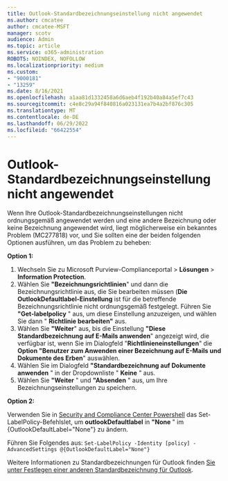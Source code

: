 ```yaml
---
title: Outlook-Standardbezeichnungseinstellung nicht angewendet
ms.author: cmcatee
author: cmcatee-MSFT
manager: scotv
audience: Admin
ms.topic: article
ms.service: o365-administration
ROBOTS: NOINDEX, NOFOLLOW
ms.localizationpriority: medium
ms.custom:
- "9000181"
- "13259"
ms.date: 8/16/2021
ms.openlocfilehash: a1aa81d1332458a6d6aeb4f192b40a84a5ef7c43
ms.sourcegitcommit: c4e8c29a94f840816a023131ea7b4a2bf876c305
ms.translationtype: MT
ms.contentlocale: de-DE
ms.lasthandoff: 06/29/2022
ms.locfileid: "66422554"
---
```

# <a name="default-outlook-label-setting-not-applied"></a>Outlook-Standardbezeichnungseinstellung nicht angewendet

Wenn Ihre Outlook-Standardbezeichnungseinstellungen nicht ordnungsgemäß angewendet werden und eine andere Bezeichnung oder keine Bezeichnung angewendet wird, liegt möglicherweise ein bekanntes Problem (MC277818) vor, und Sie sollten eine der beiden folgenden Optionen ausführen, um das Problem zu beheben:

**Option 1:**

1. Wechseln Sie zu Microsoft Purview-Complianceportal > **Lösungen** >  **Information Protection**.
1. Wählen Sie **"Bezeichnungsrichtlinien**" und dann die Bezeichnungsrichtlinie aus, die Sie bearbeiten müssen (**Die OutlookDefaultlabel-Einstellung** ist für die betreffende Bezeichnungsrichtlinie nicht ordnungsgemäß festgelegt. Führen Sie **"Get-labelpolicy** " aus, um diese Einstellung anzuzeigen, und wählen Sie dann " **Richtlinie bearbeiten"** aus.
1. Wählen Sie **"Weiter**" aus, bis die Einstellung **"Diese Standardbezeichnung auf E-Mails anwenden**" angezeigt wird, die verfügbar ist, wenn Sie im Dialogfeld "**Richtlinieneinstellungen**" die **Option "Benutzer zum Anwenden einer Bezeichnung auf E-Mails und Dokumente des Erben**" auswählen.
1. Wählen Sie im Dialogfeld **"Standardbezeichnung auf Dokumente anwenden** " in der Dropdownliste " **Keine** " aus.
1. Wählen Sie **"Weiter** " und **"Absenden** " aus, um Ihre Bezeichnungseinstellungen zu speichern.

**Option 2:**

Verwenden Sie in [Security and Compliance Center Powershell](https://docs.microsoft.com/powershell/exchange/connect-to-scc-powershell?view=exchange-ps&preserve-view=true) das Set-LabelPolicy-Befehlslet, um **outlookDefaultlabel** in **"None** " im {OutlookDefaultLabel="None"} zu ändern.

Führen Sie Folgendes aus: `Set-LabelPolicy -Identity [policy] -AdvancedSettings @{OutlookDefaultLabel="None"}`

Weitere Informationen zu Standardbezeichnungen für Outlook finden [Sie unter Festlegen einer anderen Standardbezeichnung für Outlook](https://docs.microsoft.com/azure/information-protection/rms-client/clientv2-admin-guide-customizations#set-a-different-default-label-for-outlook).
